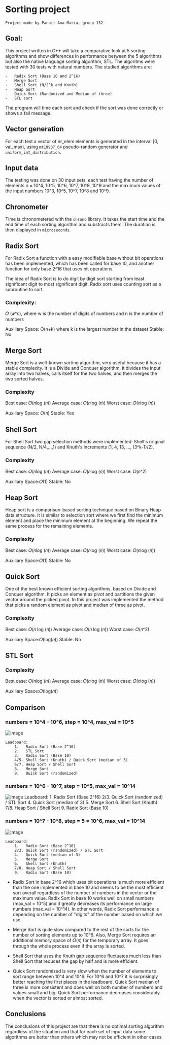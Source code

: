 # Sorting project

    Project made by Panait Ana-Maria, group 132

## Goal:

This project written in C++ will take a comparative look at 5 sorting algorithms and show
differences in performance between the 5 algorithms but also the native language sorting algorithm, STL.
The algoritms were tested with 30 tests with natural numbers. The studied algorithms are:

    -	Radix Sort (Base 10 and 2^16)
    -	Merge Sort
    -	Shell Sort (N/2^k and Knuth)
    -	Heap Sort
    -	Quick Sort (Randomized and Median of three)
    -	STL sort

The program will time each sort and check if the sort was done correctly
or shows a fail message.

## Vector generation
For each test a vector of nr_elem elements is generated in the interval [0, val_max),
using `mt19937_64` pseudo-random generator and `uniform_int_distribution`.

## Input data

The testing was done on 30 input sets, each test having the number of elements
n = 10^4, 10^5, 10^6, 10^7, 10^8, 10^9
and the maximum values of the input numbers 10^3, 10^5, 10^7, 10^8 and 10^9.

## Chronometer
Time is chronometered with the `chrono` library. It takes the
start time and the end time of each sorting algorithm and substracts them.
The duration is then displayed in `microseconds`.

## Radix Sort

For Radix Sort a function with a easy modifiable base without bit
operations has been implemented, which has been called for base 10,
and another function for only base 2^16 that uses bit operations.


The idea of Radix Sort is to do digit by digit sort
starting from least significant digit to most significant digit.
Radix sort uses counting sort as a subroutine to sort.


### Complexity:
𝑂 (𝑤*𝑛), where w is the number of digits of numbers and n is the number of numbers

Auxiliary Space: O(n+k) where k is the largest number in the dataset
Stable: No

## Merge Sort

Merge Sort is a well-known sorting algorithm, very useful because it has a stable complexity.
It is a Divide and Conquer algorithm, it divides the input array into two halves,
calls itself for the two halves, and then merges the two sorted halves.

### Complexity
Best case: 𝑂(𝑛log⁡ (𝑛))
Average case: 𝑂(𝑛log⁡ (𝑛))
Worst case: 𝑂(𝑛log⁡ (𝑛))

Auxiliary Space: 𝑂(𝑛)
Stable: Yes


## Shell Sort

For Shell Sort two gap selection methods were implemented: Shell's original sequence (N/2, N/4,...,1) and
Knuth's increments (1, 4, 13, ..., (3^k-1)/2).

### Complexity
Best case: 𝑂(𝑛log⁡ (𝑛))
Average case: 𝑂(𝑛log⁡ (𝑛))
Worst case: 𝑂(𝑛^2)

Auxiliary Space:𝑂(1)
Stable: No

## Heap Sort
Heap sort is a comparison-based sorting technique based on
Binary Heap data structure. It is similar to selection sort
where we first find the minimum element and place the minimum element at the beginning.
We repeat the same process for the remaining elements.

### Complexity
Best case: 𝑂(𝑛log⁡ (𝑛))
Average case: 𝑂(𝑛log⁡ (𝑛))
Worst case: 𝑂(𝑛log⁡ (𝑛))

Auxiliary Space:𝑂(1)
Stable: No

## Quick Sort

One of the best known efficient sorting algorithms, based on
Divide and Conquer algorithm. It picks an element as pivot and
partitions the given vector around the picked pivot.
In this project was implemented the method that picks a random element
as pivot and median of three as pivot.

### Complexity
Best case: 𝑂(𝑛 log⁡ (𝑛))
Average case: 𝑂(𝑛 log⁡ (𝑛))
Worst case: 𝑂(𝑛^2)

Auxiliary Space:𝑂(log(𝑛))
Stable: No

## STL Sort

### Complexity
Best case: 𝑂(𝑛log⁡ (𝑛))
Average case: 𝑂(𝑛log⁡ (𝑛))
Worst case: 𝑂(𝑛log⁡ (𝑛))

Auxiliary Space:𝑂(log(𝑛))

## Comparison

### numbers = 10^4 – 10^6, step = 10^4, max_val = 10^5

![image](https://github.com/anamariapanait10/Sorting-project/blob/main/10%5E4%20-10%5E6%2C%20step%20%3D%2010%5E4%2C%20val_max%20%3D%2010%5E5.png)

    Leadboard:
        1.   Radix Sort (Base 2^16)
        2.   STL Sort
        3.   Radix Sort (Base 10)
        4/5. Shell Sort (Knuth) / Quick Sort (median of 3)
        6/7. Heap Sort / Shell Sort
        8.   Merge Sort
        9.   Quick Sort (randomized)


### numbers = 10^6 – 10^7, step = 10^5, max_val = 10^14
![image](https://github.com/anamariapanait10/Sorting-project/blob/main/_10%5E6%20-%2010%5E7%2C%20step%20%3D%2010%5E5%2C%20max_val%3D%2010%5E14.png)
    Leadboard:
        1.   Radix Sort (Base 2^16) 
        2/3. Quick Sort (randomized) / STL Sort
        4.   Quick Sort (median of 3)
        5.   Merge Sort
        6.   Shell Sort (Knuth)
        7/8. Heap Sort / Shell Sort
        9.   Radix Sort (Base 10)

### numbers = 10^7 - 10^8, step = 5 * 10^6, max_val = 10^14
![image](https://github.com/anamariapanait10/Sorting-project/blob/main/numbers%20%3D%2010%5E7%20-%2010%5E8%2C%20step%20%3D%205%20_%2010%5E6%2C%20%20max_val%20%3D%2010%5E14.png)

    Leadboard:
        1.   Radix Sort (Base 2^16)
        2/3. Quick Sort (randomized) / STL Sort
        4.   Quick Sort (median of 3)
        5.   Merge Sort
        6.   Shell Sort (Knuth)
        7/8. Heap Sort / Shell Sort
        9.   Radix Sort (Base 10)


- Radix Sort in base 2^16 which uses bit operations is much more efficient
than the one implemented in base 10 and seems to be the most efficient sort
overall regardless of the number of numbers in the vector or the maximum value.
Radix Sort in base 10 works well on small numbers (max_val = 10^5) and it
greatly decreases its performance on large numbers (max_val = 10^14).
In other words, Radix Sort performance is depending on the number
of "digits" of the number based on which we use.

- Merge Sort is quite slow compared to the rest of the sorts
for the number of sorting elements up to 10^6. Also, Merge Sort
requires an additional memory space of 𝑂(𝑛) for the temporary array.
It goes through the whole process even if the array is sorted.

- Shell Sort that uses the Knuth gap sequence fluctuates much less than Shell Sort
that reduces the gap by half and is more efficient.

- Quick Sort randomized is very slow when the number of elements to sort
range between 10^4 and 10^6. For 10^6 and 10^7 it is surprisingly better
reaching the first places in the leadboard. Quick Sort median of three
is more consistent and does well on both number of numbers and values small and big.
Quick Sort performance decreases considerably when the vector is sorted or almost sorted.


## Conclusions

The conclusions of this project are that there is no optimal
sorting algorithm regardless of the situation and that for each
set of input data some algorithms are better than others which may
not be efficient in other cases.






